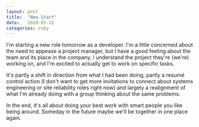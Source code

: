 ```yaml
---
layout: post
title:  "New Start"
date:   2020-05-12
categories: ruby
---
```


I'm starting a new role tomorrow as a developer.
I'm a little concerned about the need to appease a project manager,
but I have a good feeling about the team and its place in the company, I understand the project
they're (we're) working on, and I'm excited to actually get to work on specific tasks.

It's partly a shift in direction from what I had been doing, partly a resumé control action (I don't want to get more invitations to connect about systems engineering or site reliability roles right now) and largely a realignment of what I'm already doing with a group thinking about the same problems.

In the end, it's all about doing your best work with smart people you like being around. Someday in the future maybe we'll be together in one place again.

